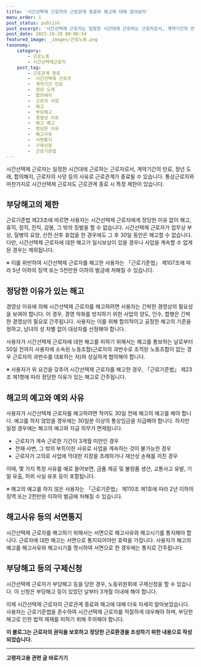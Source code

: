 ```yaml
---
title: '시간선택제 근로자의 근로관계 종료와 해고에 대해 알아보자'
menu_order: 1
post_status: publish
post_excerpt: '시간선택제 근로자는 일정한 시간대에 근로하는 근로자로서, 계약기간의 만료, 정년 도래, 합의해지, 근로자의 사망 등의 사유로 근로관계가 종료될 수 있습니다. 통상근로자와 마찬가지로 시간선택제 근로자도 근로관계 종료 시 특정 제한이 있습니다.'
post_date: 2023-10-28 00:06:54
featured_image: _images/근로노동.png
taxonomy:
    category:
        - 근로노동
        - 시간선택제근로자
    post_tag:
        - 근로관계 종료
        -  시간선택제 근로자
        -  계약기간 만료
        -  정년 도래
        -  합의해지
        -  근로자 사망
        -  해고
        -  부당해고
        -  경영상 이유
        -  해고 예고
        -  정당한 이유
        -  해고사유
        -  서면통지
        -  구제신청
        -  근로기준법
---
```




시간선택제 근로자는 일정한 시간대에 근로하는 근로자로서, 계약기간의 만료, 정년 도래, 합의해지, 근로자의 사망 등의 사유로 근로관계가 종료될 수 있습니다. 통상근로자와 마찬가지로 시간선택제 근로자도 근로관계 종료 시 특정 제한이 있습니다.

## 부당해고의 제한

근로기준법 제23조에 따르면 사용자는 시간선택제 근로자에게 정당한 이유 없이 해고, 휴직, 정직, 전직, 감봉, 그 밖의 징벌을 할 수 없습니다. 시간선택제 근로자가 업무상 부상, 질병의 요양, 산전·산후 휴업을 한 경우에도 그 후 30일 동안은 해고할 수 없습니다. 다만, 시간선택제 근로자에 대한 해고가 일시보상이 있을 경우나 사업을 계속할 수 없게 된 경우는 제외됩니다.

※ 이를 위반하여 시간선택제 근로자를 해고한 사용자는 「근로기준법」 제107조에 따라 5년 이하의 징역 또는 5천만원 이하의 벌금에 처해질 수 있습니다.

## 정당한 이유가 있는 해고

경영상 이유에 의해 시간선택제 근로자를 해고하려면 사용자는 긴박한 경영상의 필요성을 보여야 합니다. 이 경우, 경영 악화를 방지하기 위한 사업의 양도, 인수, 합병은 긴박한 경영상의 필요로 간주됩니다. 사용자는 이를 위해 합리적이고 공정한 해고의 기준을 정하고, 남녀의 성 차별 없이 대상자를 선정해야 합니다.

사용자가 시간선택제 근로자에 대한 해고를 피하기 위해서는 해고를 통보하는 날로부터 50일 전까지 사용자에 소속된 노동조합(근로자의 과반수로 조직된 노동조합이 없는 경우 근로자의 과반수를 대표하는 자)와 성실하게 협의해야 합니다.

※ 사용자가 위 요건을 갖추어 시간선택제 근로자를 해고한 경우, 「근로기준법」 제23조 제1항에 따라 정당한 이유가 있는 해고로 간주됩니다.

## 해고의 예고와 예외 사유

사용자가 시간선택제 근로자를 해고하려면 적어도 30일 전에 해고의 예고를 해야 합니다. 예고를 하지 않았을 경우에는 30일분 이상의 통상임금을 지급해야 합니다. 하지만 일정 경우에는 해고의 예고와 지급 의무가 면제됩니다.

- 근로자가 계속 근로한 기간이 3개월 미만인 경우
- 천재·사변, 그 밖의 부득이한 사유로 사업을 계속하는 것이 불가능한 경우
- 근로자가 고의로 사업에 막대한 지장을 초래하거나 재산상 손해를 끼친 경우

이때, 몇 가지 특정 사유를 예로 들어보면, 금품 제공 및 불량품 생산, 교통사고 유발, 기밀 유출, 허위 사실 유포 등이 포함됩니다.

※ 해고의 예고를 하지 않은 사용자는 「근로기준법」 제110조 제1호에 따라 2년 이하의 징역 또는 2천만원 이하의 벌금에 처해질 수 있습니다.

## 해고사유 등의 서면통지

시간선택제 근로자를 해고하기 위해서는 서면으로 해고사유와 해고시기를 통지해야 합니다. 근로자에 대한 해고는 서면으로 통지되어야만 효력을 가집니다. 사용자가 해고의 예고를 해고사유와 해고시기를 명시하여 서면으로 한 경우에는 통지로 간주됩니다.

## 부당해고 등의 구제신청

시간선택제 근로자가 부당해고 등을 당한 경우, 노동위원회에 구제신청을 할 수 있습니다. 이 신청은 부당해고 등이 있었던 날부터 3개월 이내에 해야 합니다.

이제 시간선택제 근로자의 근로관계 종료와 해고에 대해 더욱 자세히 알아보았습니다. 사용자는 근로기준법을 준수하여 시간선택제 근로자를 적절하게 대우해야 하며, 부당한 해고로 인한 법적 제재를 피하기 위해 주의해야 합니다.


**이 블로그는 근로자의 권익을 보호하고 정당한 근로환경을 조성하기 위한 내용으로 작성되었습니다.**
<!-- wp:separator -->
<hr class="wp-block-separator has-alpha-channel-opacity"/>
<!-- /wp:separator -->

<!-- wp:group {"backgroundColor":"base","layout":{"type":"constrained"}} -->
<div class="wp-block-group has-base-background-color has-background"><!-- wp:paragraph {"align":"center","fontSize":"medium"} -->
<p class="has-text-align-center has-large-font-size"><strong>고령자고용 관련 글 바로가기</strong></p>
<!-- /wp:paragraph -->


<!-- wp:latest-posts
{"categories":[{"id":10544,"count":19,"description":"","link":"https://uknowlaw.com/category/%ea%b3%a0%eb%a0%b9%ec%9e%90%ea%b3%a0%ec%9a%a9/","name":"고령자고용","slug":"고령자고용","taxonomy":"category","parent":0,"meta":[],"_links":{"self":[{"href":"https://uknowlaw.com/wp-json/wp/v2/categories/10544"}],"collection":[{"href":"https://uknowlaw.com/wp-json/wp/v2/categories"}],"about":[{"href":"https://uknowlaw.com/wp-json/wp/v2/taxonomies/category"}],"wp:post_type":[{"href":"https://uknowlaw.com/wp-json/wp/v2/posts?categories=10544"}],"curies":[{"name":"wp","href":"https://api.w.org/{rel}","templated":true}]}}],"postsToShow":100,"excerptLength":28,"postLayout":"grid","columns":2,"featuredImageAlign":"left","featuredImageSizeSlug":"large","fontSize":18px} /--></div>
<!-- /wp:group -->